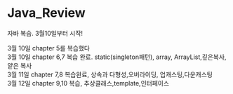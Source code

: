 # Java_Review
자바 복습. 3월10일부터 시작!

3월 10일 chapter 5를 복습했다   
3월 10일 chapter 6,7 복습 완료. static(singleton패턴), array, ArrayList,깊은복사,얕은 복사    
3월 11일 chapter 7,8 복습완료, 상속과 다형성,오버라이딩, 업캐스팅,다운캐스팅   
3월 12일 chapter 9,10 복습, 추상클래스,template,인터페이스

